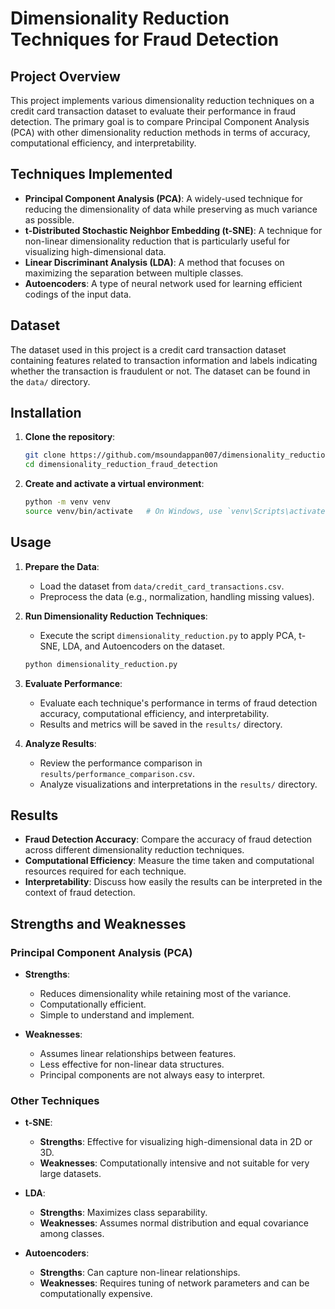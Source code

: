 # Dimensionality Reduction Techniques for Fraud Detection

## Project Overview

This project implements various dimensionality reduction techniques on a credit card transaction dataset to evaluate their performance in fraud detection. The primary goal is to compare Principal Component Analysis (PCA) with other dimensionality reduction methods in terms of accuracy, computational efficiency, and interpretability.

## Techniques Implemented

- **Principal Component Analysis (PCA)**: A widely-used technique for reducing the dimensionality of data while preserving as much variance as possible.
- **t-Distributed Stochastic Neighbor Embedding (t-SNE)**: A technique for non-linear dimensionality reduction that is particularly useful for visualizing high-dimensional data.
- **Linear Discriminant Analysis (LDA)**: A method that focuses on maximizing the separation between multiple classes.
- **Autoencoders**: A type of neural network used for learning efficient codings of the input data.

## Dataset

The dataset used in this project is a credit card transaction dataset containing features related to transaction information and labels indicating whether the transaction is fraudulent or not. The dataset can be found in the `data/` directory.

## Installation

1. **Clone the repository**:
    ```sh
    git clone https://github.com/msoundappan007/dimensionality_reduction_fraud_detection.git
    cd dimensionality_reduction_fraud_detection
    ```

2. **Create and activate a virtual environment**:
    ```sh
    python -m venv venv
    source venv/bin/activate   # On Windows, use `venv\Scripts\activate`
    ```

## Usage

1. **Prepare the Data**:
    - Load the dataset from `data/credit_card_transactions.csv`.
    - Preprocess the data (e.g., normalization, handling missing values).

2. **Run Dimensionality Reduction Techniques**:
    - Execute the script `dimensionality_reduction.py` to apply PCA, t-SNE, LDA, and Autoencoders on the dataset.
    ```sh
    python dimensionality_reduction.py
    ```

3. **Evaluate Performance**:
    - Evaluate each technique's performance in terms of fraud detection accuracy, computational efficiency, and interpretability.
    - Results and metrics will be saved in the `results/` directory.

4. **Analyze Results**:
    - Review the performance comparison in `results/performance_comparison.csv`.
    - Analyze visualizations and interpretations in the `results/` directory.

## Results

- **Fraud Detection Accuracy**: Compare the accuracy of fraud detection across different dimensionality reduction techniques.
- **Computational Efficiency**: Measure the time taken and computational resources required for each technique.
- **Interpretability**: Discuss how easily the results can be interpreted in the context of fraud detection.

## Strengths and Weaknesses

### Principal Component Analysis (PCA)
- **Strengths**:
  - Reduces dimensionality while retaining most of the variance.
  - Computationally efficient.
  - Simple to understand and implement.

- **Weaknesses**:
  - Assumes linear relationships between features.
  - Less effective for non-linear data structures.
  - Principal components are not always easy to interpret.

### Other Techniques
- **t-SNE**:
  - **Strengths**: Effective for visualizing high-dimensional data in 2D or 3D.
  - **Weaknesses**: Computationally intensive and not suitable for very large datasets.

- **LDA**:
  - **Strengths**: Maximizes class separability.
  - **Weaknesses**: Assumes normal distribution and equal covariance among classes.

- **Autoencoders**:
  - **Strengths**: Can capture non-linear relationships.
  - **Weaknesses**: Requires tuning of network parameters and can be computationally expensive.

